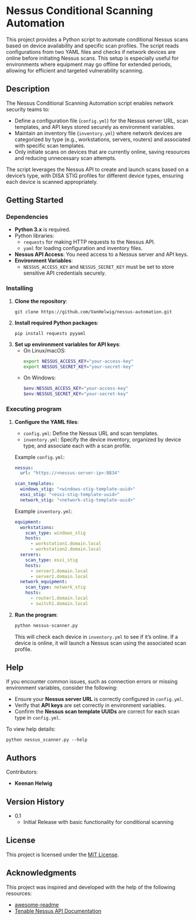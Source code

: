 # Nessus Conditional Scanning Automation

This project provides a Python script to automate conditional Nessus scans based on device availability and specific scan profiles. The script reads configurations from two YAML files and checks if network devices are online before initiating Nessus scans. This setup is especially useful for environments where equipment may go offline for extended periods, allowing for efficient and targeted vulnerability scanning.

## Description

The Nessus Conditional Scanning Automation script enables network security teams to:
- Define a configuration file (`config.yml`) for the Nessus server URL, scan templates, and API keys stored securely as environment variables.
- Maintain an inventory file (`inventory.yml`) where network devices are categorized by type (e.g., workstations, servers, routers) and associated with specific scan templates.
- Only initiate scans on devices that are currently online, saving resources and reducing unnecessary scan attempts.

The script leverages the Nessus API to create and launch scans based on a device’s type, with DISA STIG profiles for different device types, ensuring each device is scanned appropriately.

## Getting Started

### Dependencies

* **Python 3.x** is required.
* Python libraries:
  - `requests` for making HTTP requests to the Nessus API.
  - `yaml` for loading configuration and inventory files.
* **Nessus API Access**: You need access to a Nessus server and API keys.
* **Environment Variables**:
  - `NESSUS_ACCESS_KEY` and `NESSUS_SECRET_KEY` must be set to store sensitive API credentials securely.

### Installing

1. **Clone the repository**:
   ```
   git clone https://github.com/VanHelwig/nessus-automation.git
   ```
2. **Install required Python packages**:
   ```
   pip install requests pyyaml
   ```
3. **Set up environment variables for API keys**:
   - On Linux/macOS:
     ```bash
     export NESSUS_ACCESS_KEY="your-access-key"
     export NESSUS_SECRET_KEY="your-secret-key"
     ```
   - On Windows:
     ```powershell
     $env:NESSUS_ACCESS_KEY="your-access-key"
     $env:NESSUS_SECRET_KEY="your-secret-key"
     ```

### Executing program

1. **Configure the YAML files**:
   - `config.yml`: Define the Nessus URL and scan templates.
   - `inventory.yml`: Specify the device inventory, organized by device type, and associate each with a scan profile.

   Example `config.yml`:
   ```yaml
   nessus:
     url: "https://<nessus-server-ip>:8834"

   scan_templates:
     windows_stig: "<windows-stig-template-uuid>"
     esxi_stig: "<esxi-stig-template-uuid>"
     network_stig: "<network-stig-template-uuid>"
   ```

   Example `inventory.yml`:
   ```yaml
   equipment:
     workstations:
       scan_type: windows_stig
       hosts:
         - workstation1.domain.local
         - workstation2.domain.local
     servers:
       scan_type: esxi_stig
       hosts:
         - server1.domain.local
         - server2.domain.local
     network_equipment:
       scan_type: network_stig
       hosts:
         - router1.domain.local
         - switch1.domain.local
   ```

2. **Run the program**:
   ```bash
   python nessus-scanner.py
   ```

   This will check each device in `inventory.yml` to see if it’s online. If a device is online, it will launch a Nessus scan using the associated scan profile.

## Help

If you encounter common issues, such as connection errors or missing environment variables, consider the following:

* Ensure your **Nessus server URL** is correctly configured in `config.yml`.
* Verify that **API keys** are set correctly in environment variables.
* Confirm the **Nessus scan template UUIDs** are correct for each scan type in `config.yml`.

To view help details:
```
python nessus_scanner.py --help
```

## Authors

Contributors:
- **Keenan Helwig**  
 

## Version History

* 0.1
    * Initial Release with basic functionality for conditional scanning

## License

This project is licensed under the [MIT License](LICENSE.md).

## Acknowledgments

This project was inspired and developed with the help of the following resources:
* [awesome-readme](https://github.com/matiassingers/awesome-readme)
* [Tenable Nessus API Documentation](https://docs.tenable.com/nessus/)
